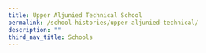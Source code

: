 ```yaml
---
title: Upper Aljunied Technical School
permalink: /school-histories/upper-aljunied-technical/
description: ""
third_nav_title: Schools
---
```



